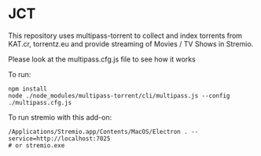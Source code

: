 JCT
====

This repository uses multipass-torrent to collect and index torrents from KAT.cr, torrentz.eu and provide streaming of Movies / TV Shows in Stremio.

Please look at the multipass.cfg.js file to see how it works

To run:
```
npm install
node ./node_modules/multipass-torrent/cli/multipass.js --config ./multipass.cfg.js
```

To run stremio with this add-on:
```
/Applications/Stremio.app/Contents/MacOS/Electron . --service=http://localhost:7025
# or stremio.exe
```
